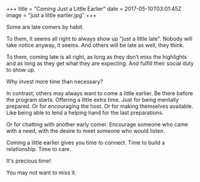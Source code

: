
+++
title = "Coming Just a Little Earlier"
date = 2017-05-10T03:01:45Z
image = "just a little earlier.jpg"
+++

Some are late comers by habit. 

To them, it seems all right to always show up "just a little late". Nobody will take notice anyway, it seems. And others will be late as well, they think.

To them, coming late is all right, as long as they don’t miss the highlights and as long as they get what they are expecting. And fulfill their social duty to show up.

Why invest more time than necessary?

In contrast, others may always want to come a little earlier. Be there before the program starts. Offering a little extra time. Just for being mentally prepared. Or for encouraging the host. Or for making themselves available. Like being able to lend a helping hand for the last preparations.

Or for chatting with another early comer. Encourage someone who came with a need, with the desire to meet someone who would listen.


Coming a little earlier gives you time to connect. Time to build a relationship. Time to care.

It's precious time!

You may not want to miss it. 

